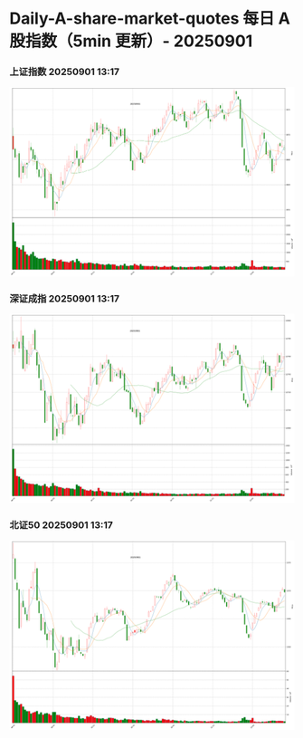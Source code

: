 
# Daily-A-share-market-quotes 每日 A 股指数（5min 更新）- 20250901

### 上证指数 20250901 13:17
![](./fig/2025/9/20250901-sh000001.png)

### 深证成指 20250901 13:17
![](./fig/2025/9/20250901-sz399001.png)

### 北证50 20250901 13:17
![](./fig/2025/9/20250901-bj899050.png)
